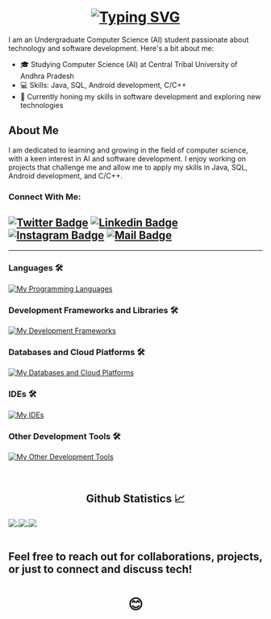 <h1 align="center">
  <a href="https://git.io/typing-svg"><img src="https://readme-typing-svg.demolab.com?font=Fira+Code&weight=700&size=25&pause=1000&color=31F73F&background=FFCF9D00&center=true&vCenter=true&width=455&height=100&lines=Hello+There!+%F0%9F%91%8B;This+is+Aakash+Modi....;Nice+to+meet+you!" alt="Typing SVG"/>
  </a>
</h1>

I am an Undergraduate Computer Science (AI) student passionate about technology and software development. Here's a bit about me:

- 🎓 Studying Computer Science (AI) at Central Tribal University of Andhra Pradesh
- 💻 Skills: Java, SQL, Android development, C/C++
- 🌟 Currently honing my skills in software development and exploring new technologies

## About Me
I am dedicated to learning and growing in the field of computer science, with a keen interest in AI and software development. I enjoy working on projects that challenge me and allow me to apply my skills in Java, SQL, Android development, and C/C++. 

### Connect With Me:

[![Twitter Badge](https://img.shields.io/badge/Twitter-1DA1F2?style=for-the-badge&logo=twitter&logoColor=white)](https://twitter.com/AakashModi1750_)
[![Linkedin Badge](https://img.shields.io/badge/LinkedIn-0077B5?style=for-the-badge&logo=linkedin&logoColor=white)](https://www.linkedin.com/in/aakash-modi-9800052a9/)
[![Instagram Badge](https://img.shields.io/badge/Instagram-E4405F?style=for-the-badge&logo=instagram&logoColor=white)](https://www.instagram.com/a_akash.modi/?utm_source=qr&igsh=ZndsbzB3amUwcmh1)
[![Mail Badge](https://img.shields.io/badge/Gmail-D14836?style=for-the-badge&logo=gmail&logoColor=white)](mailto:work.aakash.modi@gmail.com)
---

---

### Languages 🛠 
[![My Programming Languages](https://skillicons.dev/icons?i=java,js,python,cpp,c,html,css,bash)](https://skillicons.dev)

### Development Frameworks and Libraries 🛠 
[![My Development Frameworks](https://skillicons.dev/icons?i=androidstudio,apollo,ktor,spring,graphql,nginx,redis,kafka,react)](https://skillicons.dev)

### Databases and Cloud Platforms 🛠 
[![My Databases and Cloud Platforms](https://skillicons.dev/icons?i=mysql,mongodb,sqlite,postgres,firebase)](https://skillicons.dev)

### IDEs 🛠 
[![My IDEs](https://skillicons.dev/icons?i=vscode,androidstudio,idea,pycharm,webstorm)](https://skillicons.dev)

### Other Development Tools 🛠 
[![My Other Development Tools](https://skillicons.dev/icons?i=docker,figma,git,github,postman,blender,linux)](https://skillicons.dev)
 



<br/>
<h2 align="center"> Github Statistics 📈</h2>
 
<a href="https://github.com/anuraghazra/github-readme-stats">
  <img align="center" src="https://github-readme-stats.vercel.app/api?username=Aakash-M-o-d-i&theme=dark&hide_border=true" />
</a>
<a href="https://github.com/anuraghazra/github-readme-stats">
  <img align="center" src="https://github-readme-stats.vercel.app/api/top-langs/?username=Aakash-M-o-d-i&layout=compact&theme=dark&hide_border=true" />
</a>
<a href="https://github.com/anuraghazra/github-readme-stats">
  <img align="center" src="http://github-readme-streak-stats.herokuapp.com?user=Aakash-M-o-d-i&theme=dark&hide_border=true&date_format=M%20j%5B%2C%20Y%5D" />
</a><br><br>

Feel free to reach out for collaborations, projects, or just to connect and discuss tech! <h1 align="center">😊</h1>
---

